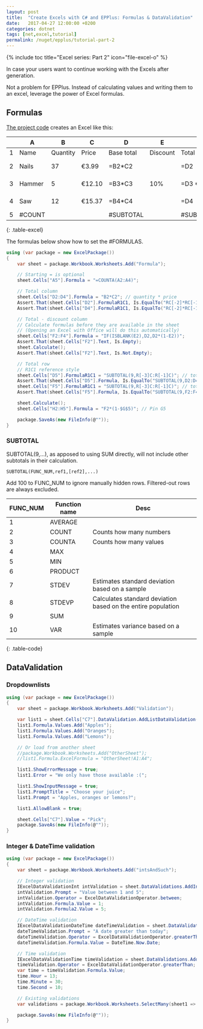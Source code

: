 ```yaml
---
layout: post
title:  "Create Excels with C# and EPPlus: Formulas & DataValidation"
date:   2017-04-27 12:00:00 +0200
categories: dotnet
tags: [net,excel,tutorial]
permalink: /nuget/epplus/tutorial-part-2
---
```


{% include toc title="Excel series: Part 2" icon="file-excel-o" %}

In case your users want to continue working with the Excels after generation.

Not a problem for EPPlus. Instead of calculating values and writing them to
an excel, leverage the power of Excel formulas.

<!--more-->

## Formulas

[The project code][github-project] creates an Excel like this:

|   | A     | B        | C      | D          | E        | F         | G         | H       |
|---|-------|----------|--------|------------|----------|-----------|-----------|---------|
| 1 | Name  | Quantity | Price  | Base total | Discount | Total     | Special   | Payup   |
| 2 | Nails | 37       | €3.99  | =B2*C2     |          | =D2       |           | =F2 * 0.8
| 3 | Hammer| 5        | €12.10 | =B3*C3     | 10%      | =D3 * 0.9 |           | =F3 * 0.8
| 4 | Saw   | 12       | €15.37 | =B4*C4     |          | =D4       |           | =F4 * 0.8
| 5 | #COUNT|          |        | #SUBTOTAL  |          | #SUBTOTAL | 20%       | #TOTAL
{: .table-excel}

The formulas below show how to set the #FORMULAS.

```c#
using (var package = new ExcelPackage())
{
	var sheet = package.Workbook.Worksheets.Add("Formula");

	// Starting = is optional
	sheet.Cells["A5"].Formula = "=COUNTA(A2:A4)";

	// Total column
	sheet.Cells["D2:D4"].Formula = "B2*C2"; // quantity * price
	Assert.That(sheet.Cells["D2"].FormulaR1C1, Is.EqualTo("RC[-2]*RC[-1]"));
	Assert.That(sheet.Cells["D4"].FormulaR1C1, Is.EqualTo("RC[-2]*RC[-1]"));

	// Total - discount column
	// Calculate formulas before they are available in the sheet
	// (Opening an Excel with Office will do this automatically)
	sheet.Cells["F2:F4"].Formula = "IF(ISBLANK(E2),D2,D2*(1-E2))";
	Assert.That(sheet.Cells["F2"].Text, Is.Empty);
	sheet.Calculate();
	Assert.That(sheet.Cells["F2"].Text, Is.Not.Empty);

	// Total row
	// R1C1 reference style
	sheet.Cells["D5"].FormulaR1C1 = "SUBTOTAL(9,R[-3]C:R[-1]C)"; // total
	Assert.That(sheet.Cells["D5"].Formula, Is.EqualTo("SUBTOTAL(9,D2:D4)"));
	sheet.Cells["F5"].FormulaR1C1 = "SUBTOTAL(9,R[-3]C:R[-1]C)"; // total - discount
	Assert.That(sheet.Cells["F5"].Formula, Is.EqualTo("SUBTOTAL(9,F2:F4)"));

	sheet.Calculate();
	sheet.Cells["H2:H5"].Formula = "F2*(1-$G$5)"; // Pin G5

	package.SaveAs(new FileInfo(@""));
}
```

### SUBTOTAL
SUBTOTAL(9,...), as apposed to using SUM directly, will not include other subtotals in their calculation.

```vba
SUBTOTAL(FUNC_NUM,ref1,[ref2],...)
```

Add 100 to FUNC_NUM to ignore manually hidden rows.
Filtered-out rows are always excluded.

| FUNC_NUM | Function name | Desc
|----------|---------------|-----
| 1        | AVERAGE
| 2        | COUNT         | Counts how many numbers
| 3        | COUNTA        | Counts how many values
| 4        | MAX
| 5        | MIN
| 6        | PRODUCT
| 7        | STDEV         | Estimates standard deviation based on a sample
| 8        | STDEVP        | Calculates standard deviation based on the entire population
| 9        | SUM
| 10       | VAR           | Estimates variance based on a sample
{: .table-code}


## DataValidation

### Dropdownlists

```c#
using (var package = new ExcelPackage())
{
	var sheet = package.Workbook.Worksheets.Add("Validation");

	var list1 = sheet.Cells["C7"].DataValidation.AddListDataValidation();
	list1.Formula.Values.Add("Apples");
	list1.Formula.Values.Add("Oranges");
	list1.Formula.Values.Add("Lemons");

	// Or load from another sheet
	//package.Workbook.Worksheets.Add("OtherSheet");
	//list1.Formula.ExcelFormula = "OtherSheet!A1:A4";

	list1.ShowErrorMessage = true;
	list1.Error = "We only have those available :(";

	list1.ShowInputMessage = true;
	list1.PromptTitle = "Choose your juice";
	list1.Prompt = "Apples, oranges or lemons?";

	list1.AllowBlank = true;

	sheet.Cells["C7"].Value = "Pick";
	package.SaveAs(new FileInfo(@""));
}
```

### Integer & DateTime validation

```c#
using (var package = new ExcelPackage())
{
	var sheet = package.Workbook.Worksheets.Add("intsAndSuch");

	// Integer validation
	IExcelDataValidationInt intValidation = sheet.DataValidations.AddIntegerValidation("A1");
	intValidation.Prompt = "Value between 1 and 5";
	intValidation.Operator = ExcelDataValidationOperator.between;
	intValidation.Formula.Value = 1;
	intValidation.Formula2.Value = 5;

	// DateTime validation
	IExcelDataValidationDateTime dateTimeValidation = sheet.DataValidations.AddDateTimeValidation("A2");
	dateTimeValidation.Prompt = "A date greater than today";
	dateTimeValidation.Operator = ExcelDataValidationOperator.greaterThan;
	dateTimeValidation.Formula.Value = DateTime.Now.Date;

	// Time validation
	IExcelDataValidationTime timeValidation = sheet.DataValidations.AddTimeValidation("A3");
	timeValidation.Operator = ExcelDataValidationOperator.greaterThan;
	var time = timeValidation.Formula.Value;
	time.Hour = 13;
	time.Minute = 30;
	time.Second = 10;

	// Existing validations
	var validations = package.Workbook.Worksheets.SelectMany(sheet1 => sheet1.DataValidations);

	package.SaveAs(new FileInfo(@""));
}
```

[github-project]: https://github.com/be-pongit/EPPlusTutorial
